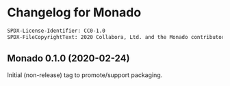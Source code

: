 # Changelog for Monado

```txt
SPDX-License-Identifier: CC0-1.0
SPDX-FileCopyrightText: 2020 Collabora, Ltd. and the Monado contributors
```

## Monado 0.1.0 (2020-02-24)

Initial (non-release) tag to promote/support packaging.
